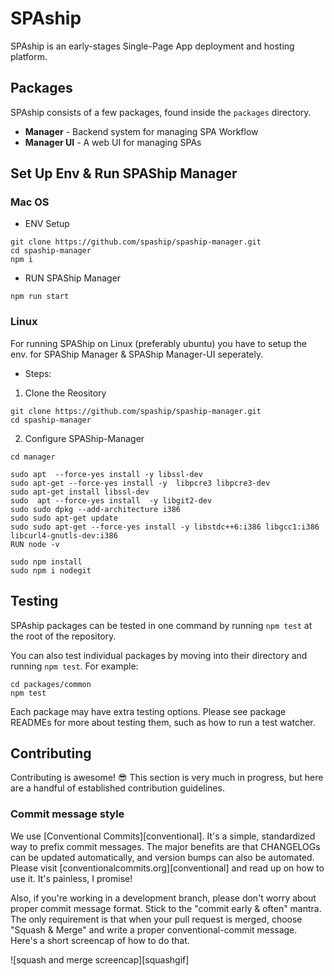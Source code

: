 # SPAship 
SPAship is an early-stages Single-Page App deployment and hosting platform.

## Packages

SPAship consists of a few packages, found inside the `packages` directory.

- **Manager** - Backend system for managing SPA Workflow
- **Manager UI** - A web UI for managing SPAs

## Set Up Env & Run SPAShip Manager 

### Mac OS

- ENV Setup

```
git clone https://github.com/spaship/spaship-manager.git
cd spaship-manager
npm i
```

- RUN SPAShip Manager 
```
npm run start
```

### Linux

For running SPAShip on Linux (preferably ubuntu) you have to setup the env. for SPAShip Manager & SPAShip Manager-UI seperately.

- Steps: 

1. Clone the Reository

```
git clone https://github.com/spaship/spaship-manager.git
cd spaship-manager
```

2. Configure SPAShip-Manager

```
cd manager

sudo apt  --force-yes install -y libssl-dev
sudo apt-get --force-yes install -y  libpcre3 libpcre3-dev
sudo apt-get install libssl-dev
sudo  apt --force-yes install  -y libgit2-dev
sudo sudo dpkg --add-architecture i386
sudo sudo apt-get update
sudo sudo apt-get --force-yes install -y libstdc++6:i386 libgcc1:i386 libcurl4-gnutls-dev:i386
RUN node -v

sudo npm install
sudo npm i nodegit
```


## Testing

SPAship packages can be tested in one command by running `npm test` at the root of the repository.

You can also test individual packages by moving into their directory and running `npm test`. For example:

```
cd packages/common
npm test
```

Each package may have extra testing options. Please see package READMEs for more about testing them, such as how to run a test watcher.

## Contributing

Contributing is awesome! :sunglasses: This section is very much in progress, but here are a handful of established contribution guidelines.

### Commit message style

We use [Conventional Commits][conventional]. It's a simple, standardized way to prefix commit messages. The major benefits are that CHANGELOGs can be updated automatically, and version bumps can also be automated. Please visit [conventionalcommits.org][conventional] and read up on how to use it. It's painless, I promise!

Also, if you're working in a development branch, please don't worry about proper commit message format. Stick to the "commit early & often" mantra. The only requirement is that when your pull request is merged, choose "Squash & Merge" and write a proper conventional-commit message. Here's a short screencap of how to do that.

![squash and merge screencap][squashgif]
